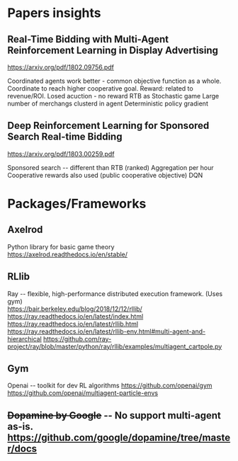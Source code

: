 # Papers insights

## Real-Time Bidding with Multi-Agent Reinforcement Learning in Display Advertising
https://arxiv.org/pdf/1802.09756.pdf

Coordinated agents work better - common objective function as a whole. Coordinate to reach higher cooperative goal.
Reward: related to revenue/ROI. Losed acuction -  no reward
RTB as Stochastic game
Large number of merchangs clusterd in agent
Deterministic policy gradient 

## Deep Reinforcement Learning for Sponsored Search Real-time Bidding

https://arxiv.org/pdf/1803.00259.pdf

Sponsored search -- different than RTB (ranked)
Aggregation per hour
Cooperative rewards also used (public cooperative objective)
DQN


# Packages/Frameworks

## Axelrod
Python library for basic game theory
https://axelrod.readthedocs.io/en/stable/

## RLlib
Ray -- flexible, high-performance distributed execution framework. (Uses gym)  
https://bair.berkeley.edu/blog/2018/12/12/rllib/
https://ray.readthedocs.io/en/latest/index.html
https://ray.readthedocs.io/en/latest/rllib.html
https://ray.readthedocs.io/en/latest/rllib-env.html#multi-agent-and-hierarchical
https://github.com/ray-project/ray/blob/master/python/ray/rllib/examples/multiagent_cartpole.py

## Gym
Openai -- toolkit for dev RL algorithms
https://github.com/openai/gym
https://github.com/openai/multiagent-particle-envs

## ~~Dopamine by Google~~ --  No support multi-agent as-is. https://github.com/google/dopamine/tree/master/docs
